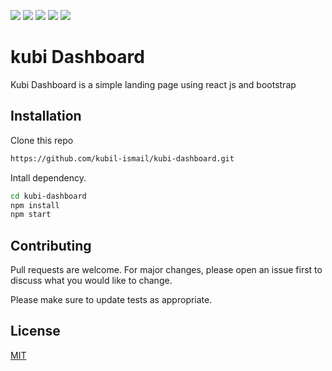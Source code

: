
![](https://img.shields.io/github/stars/kubil-ismail/kubi-dashboard)
![](https://img.shields.io/github/forks/kubil-ismail/kubi-dashboard)
![](https://img.shields.io/github/tag/kubil-ismail/kubi-dashboard)
![](https://img.shields.io/github/release/kubil-ismail/kubi-dashboard)
![](https://img.shields.io/github/issues/kubil-ismail/kubi-dashboard)

# kubi Dashboard
Kubi Dashboard is a simple landing page using react js and bootstrap

## Installation

Clone this repo

```bash
https://github.com/kubil-ismail/kubi-dashboard.git
```
Intall dependency.

```bash
cd kubi-dashboard
npm install
npm start
```

## Contributing
Pull requests are welcome. For major changes, please open an issue first to discuss what you would like to change.

Please make sure to update tests as appropriate.

## License
[MIT](https://choosealicense.com/licenses/mit/)
